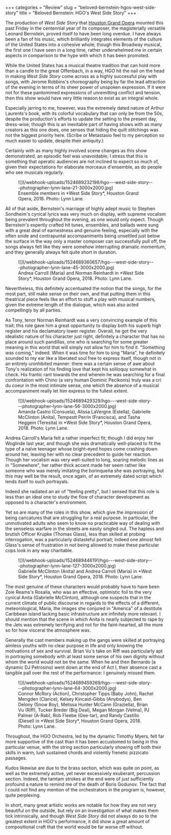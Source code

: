 +++
categories = "Review"
slug = "beloved-bernstein-hgos-west-side-story"
title = "Beloved Bernstein: HGO&#039;s West Side Story"
+++

The production of *West Side Story* that [Houston Grand Opera](/scene/companies/houston-grand-opera/) mounted this past Friday in the centennial year of its composer, the magisterially versatile Leonard Bernstein, proved itself to have been long overdue. I have always been a fan of his music, which brilliantly integrates elements of the culture of the United States into a cohesive whole; though this Broadway musical, the first one I have seen in a long time, rather underwhelmed me in certain aspects in comparison to the hype with which it has been promoted.

While the United States has a musical theatre tradition that can hold more than a candle to the great Offenbach, in a way, HGO hit the nail on the head in making *West Side Story* come across as a highly successful play with songs, with Jerome Robbins's choreography being by far the lead attraction of the evening in terms of its sheer power of unspoken expression. If it were not for these pantomimed expressions of unremitting conflict and tension, then this show would have very little reason to exist as an integral whole.

Especially jarring to me, however, was the extremely dated nature of Arthur Laurents's book, with its colorful vocabulary that can only be from the 50s, despite the production's efforts to update the setting to the present day, dress-wise; though this is an inevitable part of having shows with as many creators as this one does, one senses that hiding the quilt stitchings was not the biggest priority here. (Scribe or Metastasio feel to my perception so much easier to update, despite their antiquity.) 

Certainly with as many highly involved scene changes as this show demonstrated, an episodic feel was unavoidable; I stress that this is something that operatic audiences are not inclined to expect so much of, given their expectations for elaborate morceaux d'ensemble, as do people who see musicals
regularly.

<figure data-type="image">
![](/webhook-uploads/1524689232198/hgo---west-side-story---photographer-lynn-lane-21-3000x2000.jpg)
<figcaption>Ensemble members in *West Side Story*, Houston Grand Opera, 2018. Photo: Lynn Lane.</figcaption>
</figure>

All of that aside, Bernstein's marriage of highly adept music to Stephen Sondheim's cynical lyrics was very much on display, with supreme vocalism being prevalent throughout the evening, as one would only expect. Though Bernstein's expertly crafted hit tunes, ensembles, and ballads were sung with a great deal of earnestness and genuine feeling, especially with the often snide and contrapuntal accompaniments being unsettled just below the surface in the way only a master composer can successfully pull off, the songs always felt like they were somehow interrupting dramatic momentum, and they generally always felt quite short in duration. 

<figure data-type="image">
![](/webhook-uploads/1524689360657/hgo---west-side-story---photographer-lynn-lane-45-3000x2000.jpg)
<figcaption>Andrea Carroll (Maria) and Norman Reinhardt in *West Side Story*, Houston Grand Opera, 2018. Photo: Lynn Lane.</figcaption>
</figure>

Nevertheless, this definitely accentuated the notion that the songs, for the most part, still make sense on their own, and that putting them in this theatrical piece feels like an effort to stuff a play with musical numbers, given the extreme length of the dialogue, which was also acted compellingly by all parties.

As Tony, tenor Norman Reinhardt was a very convincing example of this trait; this role gave him a great opportunity to display both his superb high register and his declamatory lower register. Overall, he got the very idealistic nature of his character just right, definitely a character that has no place around such pandillas, one who is searching for some greater meaning in this world that will simply not allow for him to find it. "Something was coming," indeed. When it was time for him to sing "Maria", he definitely sounded to my ear like a liberated soul free to express itself, though not in an entirely uninhibited manner: there was a certain sense of awe about Tony's realization of his finding love that kept his soliloquy somewhat in check. His frantic rant towards the end wherein he was searching for a final confrontation with Chino (a very human Dominic Pecikonis) truly was a cri du coeur in the most intimate sense, one which the absence of a musical accompaniment really let him express to the fullest extent.

<figure data-type="image">
![](/webhook-uploads/1524689429329/hgo---west-side-story---photographer-lynn-lane-56-3000x2000.jpg)
<figcaption>Amanda Castro (Consuela), Alissa LaVergne (Estella), Gabrielle McClinton (Anita), Tempestt Perrin (Francisca), and Tasha Heggem (Teresita) in *West Side Story*, Houston Grand Opera, 2018. Photo: Lynn Lane.</figcaption>
</figure>

Andrea Carroll's Maria felt a rather imperfect fit; though I did enjoy her Woglinde last year, and though she was dramatically well-placed to fit the type of a naïve teenager whose bright-eyed hopes come crashing down around her, leaving her with no clear precedent to guide her reaction. Though her vocalism was very well-suited to long, soaring melodic lines as in "Somewhere", her rather thick accent made her seem rather like someone who was merely imitating the borinqueña she was portraying, but this may well be the result, once again, of an extremely dated script which lends itself to such portrayals.

Indeed she radiated an air of "feeling pretty", but I sensed that this role is less than an ideal one to study the flow of character development as opposed to a character's environment.

Yet so are many of the roles in this show, which give the impression of being caricatures that are struggling for a real purpose. In particular, the unmotivated adults who seem to know no practicable way of dealing with the senseless warfare in the streets are easily singled out. The hapless and brutish Officer Krupke (Thomas Glass), less than skilled at probing interrogation, was a particularly distasteful portrait; indeed one almost felt Glass's sense of frustration in not being allowed to make these particular cops look in any way charitable.

<figure data-type="image">
![](/webhook-uploads/1524689446191/hgo---west-side-story---photographer-lynn-lane-127-3000x2000.jpg)
<figcaption>Gabrielle McClinton (Anita) and Andrea Carroll (Maria) in *West Side Story*, Houston Grand Opera, 2018. Photo: Lynn Lane.</figcaption>
</figure>

The most genuine of these characters would probably have to have been Zoie Reams's Rosalia, who was an effective, optimistic foil to the very cynical Anita (Gabrielle McClinton), although one suspects that in the current climate of public discourse in regards to the effects of a different, meteorological, Maria, the images she conjured in "America" of a destitute Caribbean island lacking basic infrastructure are infinitely more relevant. I should mention that the scene in which Anita is nearly subjected to rape by the Jets was extremely terrifying and not for the faint-hearted, all the more so for how visceral the atmosphere was.

Generally the cast members making up the gangs were skilled at portraying aimless youths with no clear purpose in life and only knowing the motivations of sex and survival. Brian Vu's take on Riff was particularly apt in portraying somebody with at least some sense of his own dignity without whom the world would not be the same. When he and then Bernardo (a dynamic DJ Petrosino) went down at the end of Act I, their absence cast a tangible pall over the rest of the performance: I genuinely missed them.

<figure data-type="image">
![](/webhook-uploads/1524689459269/hgo---west-side-story---photographer-lynn-lane-64-3000x2000.jpg)
<figcaption>Connor McRory (Action), Christopher Tipps (Baby John), Rachel Mengden (Clarice), Kelsey Kincaid-Gibbs (Anybodys), Ben Delony (Snow Boy), Melissa Hunter McCann (Graziella), Brian Vu (Riff), Tucker Breder (Big Deal), Megan Morgan (Velma), PJ Palmer (A-Rab), Rob Fleebe (Gee-tar), and Randy Castillo (Diesel) in *West Side Story*, Houston Grand Opera, 2018. Photo: Lynn Lane.</figcaption>
</figure>

Throughout, the HGO Orchestra, led by the dynamic Timothy Myers, felt far more supportive of the cast than it has been accustomed to being in this particular venue, with the string section particularly showing off both their skills in warm, lush sustained chords and violently frenetic pizzicato passages.

Kudos likewise are due to the brass section, which was quite on point, as well as the extremely active, yet never excessively exuberant, percussion section. Indeed, the tamtam strokes at the end were of just sufficiently profound a nature to remind me of the death of Boris Godunov. The fact that I could not find any mention of the orchestrators in the program is, however, quite perplexing.

In short, many great artistic works are notable for how they are not very beautiful on the outside, but rely on an investigation of what makes them tick intrinsically, and though *West Side Story* did not always do so to the greatest extent in HGO's performance, it did show a great amount of compositional craft that the world would be far worse off without.
